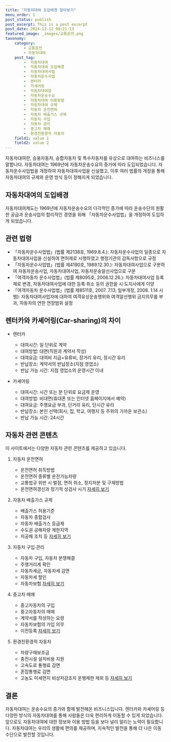 ```yaml
---
title: "자동차대여 도입배경 알아보기"
menu_order: 1
post_status: publish
post_excerpt: This is a post excerpt
post_date: 2024-12-12 00:21:13
featured_image: _images/교통운전.png
taxonomy:
    category:
        - 교통운전
        - 자동차대여
    post_tag:
        -  자동차대여
        -  자동차대여 도입배경
        -  자동차대여사업
        -  자동차운수사업
        -  렌터카
        -  카셰어링
        -  자동차대여법
        -  자동차운송수요
        -  자동차대여 이용방법
        -  자동차대여 규제
        -  자동차 운전면허
        -  자동차 배출가스 규제
        -  자동차 구입
        -  자동차 관리
        -  중고차 매매
        -  환경친환경적 자동차
    field1: value 1
    field2: value 2
---
```



자동차대여란, 승용자동차, 승합자동차 및 특수자동차를 유상으로 대여하는 비즈니스를 말합니다. 자동차대여는 1969년에 자동차운송수요의 증가에 따라 도입되었습니다. 자동차운수사업법을 개정하여 자동차대여사업을 신설했고, 이후 여러 법률의 개정을 통해 자동차대여의 규제와 운영 방식 등이 정해지게 되었습니다.

## 자동차대여의 도입배경

자동차대여제도는 1969년에 자동차운송수요의 다각적인 증가에 따라 운송수단의 원활한 공급과 운송사업의 합리적인 경영을 위해 「자동차운수사업법」을 개정하여 도입하게 되었습니다.

## 관련 법령

- 「자동차운수사업법」(법률 제2138호, 1969.8.4.): 자동차운수사업의 일종으로 자동차대여사업을 신설하여 면허제로 시행하였고 행정기관의 감독사항으로 규정
- 「자동차운수사업법」(법률 제4190호, 1989.12.30.): 자동차대여사업으로 구분하여 자동차운송사업, 자동차대여사업, 자동차운송알선사업으로 구분
- 「여객자동차 운수사업법」(법률 제8095호, 2006.12.26.): 자동차대여사업 등록제로 변경, 자동차대여사업에 대한 등록·취소 등의 권한을 시·도지사에게 이양
- 「여객자동차 운수사업법」(법률 제8511호, 2007. 7.13, 일부개정, 2008. 1.14 시행): 자동차대여사업자에 대하여 여객유상운송행위와 여객알선행위 금지의무를 부과, 자동차의 연한 연장범위 설정

## 렌터카와 카셰어링(Car-sharing)의 차이

- 렌터카
  - 대여시간: 일 단위로 계약
  - 대여방법: 대면(직원과 계약서 작성)
  - 대여요금: 대여비 지급+유류비, 장거리 유리, 장시간 유리
  - 반납장소: 계약서의 반납장소(지점 영업소)
  - 반납 가능 시간: 지점 영업소의 운영시간 이내

- 카셰어링
  - 대여시간: 시간 또는 분 단위로 요금제 운영
  - 대여방법: 비대면(휴대폰 또는 인터넷 홈페이지에서 예약)
  - 대여요금: 주행요금 부과, 단거리 유리, 단시간 유리
  - 반납장소: 본인 선택(회사, 집, 학교, 여행지 등 주위의 가까운 보관소)
  - 반납 가능 시간: 24시간

## 자동차 관련 콘텐츠

이 사이트에서는 다양한 자동차 관련 콘텐츠를 제공하고 있습니다.

1. 자동차 운전면허
   - 운전면허 취득방법
   - 운전면허 종류별 운전가능차량
   - 교통법규 위반 시 벌점, 면허 취소, 정지처분 및 구제방법
   - 운전면허갱신과 정기적 성검사 시기
   [자세히 보기](링크)

2. 자동차 배출가스 규제
   - 배출가스 허용기준
   - 자동차 종합검사
   - 자동차 배출가스 등급제
   - 수도권 공해차량 제한지역
   - 저공해 조치 등
   [자세히 보기](링크)

3. 자동차 구입·관리
   - 자동차 구입, 자동차 분쟁해결
   - 주행거리계 확인
   - 자동차세금, 자동차세 감면
   - 자동차세 할인
   - 자동차보험
   [자세히 보기](링크)

4. 중고차 매매
   - 중고자동차의 구입
   - 중고자동차의 매매
   - 계약서를 작성하는 요령
   - 자동차보험의 가입 의무
   - 이전등록
   [자세히 보기](링크)

5. 환경친환경적 자동차
   - 차량구매보조금
   - 충전시설 설치비용 지원
   - 고속도로 통행료 감면
   - 혼잡통행료 감면
   - 고농도 미세먼지 비상저감조치 운행제한 제외 등
   [자세히 보기](링크)

## 결론

자동차대여는 운송수요의 증가와 함께 발전해온 비즈니스입니다. 렌터카와 카셰어링 등 다양한 방식의 자동차대여를 통해 사람들은 더욱 편리하게 이동할 수 있게 되었습니다. 앞으로도 자동차대여에 대한 정보와 이용 방법 등을 보다 널리 알리는 노력이 필요합니다. 자동차대여는 우리의 생활에 편의를 제공하며, 지속적인 발전을 통해 더 나은 이동 수단으로 발전할 것입니다.

